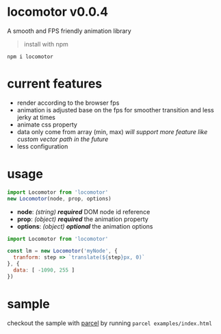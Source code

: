# locomotor v0.0.4
A smooth and FPS friendly animation library

> install with npm

```npm i locomotor```

# current features
- render according to the browser fps
- animation is adjusted base on the fps for smoother transition and less jerky at times
- animate css property
- data only come from array (min, max) *will support more feature like custom vector path in the future*
- less configuration

# usage
```javascript
import Locomotor from 'locomotor'
new Locomotor(node, prop, options)
```
- **node**: *(string)* ***required*** DOM node id reference
- **prop**: *(object)* ***required*** the animation property
- **options**: *(object)* ***optional*** the animation options

```javascript
import Locomotor from 'locomotor'

const lm = new Locomotor('myNode', {
  tranform: step => `translate(${step}px, 0)`
}, {
  data: [ -1090, 255 ]
})
```

# sample
checkout the sample with [parcel](https://github.com/parcel-bundler/parcel) by running ```parcel examples/index.html```

